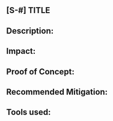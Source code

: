## [S-#] TITLE
## Description:

## Impact:

## Proof of Concept:

## Recommended Mitigation:

## Tools used:
